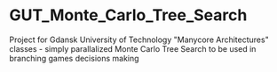 # GUT_Monte_Carlo_Tree_Search
Project for Gdansk University of Technology "Manycore Architectures" classes - simply parallalized Monte Carlo Tree Search to be used in branching games decisions making 

